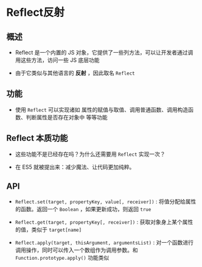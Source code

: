 # Reflect反射

## 概述

  - Reflect 是一个内置的 JS 对象，它提供了一些列方法，可以让开发者通过调用这些方法，访问一些 JS 底层功能

  - 由于它类似与其他语言的 **反射** ，因此取名 `Reflect`

## 功能

  - 使用 `Reflect` 可以实现诸如 属性的赋值与取值、调用普通函数、调用构造函数、判断属性是否存在对象中 等等功能

## Reflect 本质功能

  - 这些功能不是已经存在吗？为什么还需要用 `Reflect` 实现一次？

  - 在 ES5 就被提出来：减少魔法、让代码更加纯粹。

## API

  - `Reflect.set(target, propertyKey, value[, receiver])` : 将值分配给属性的函数。返回一个 `Boolean` ，如果更新成功，则返回 `true`

  - `Reflect.get(target, propertyKey[, receiver])` : 获取对象身上某个属性的值，类似于 `target[name]`

  - `Reflect.apply(target, thisArgument, argumentsList)` : 对一个函数进行调用操作，同时可以传入一个数组作为调用参数。和 `Function.prototype.apply()` 功能类似

